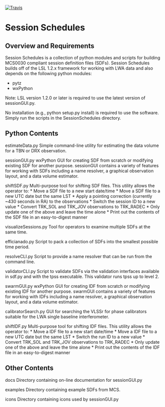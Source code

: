 [![Travis](https://travis-ci.com/lwa-project/session_schedules.svg?branch=master)](https://travis-ci.com/lwa-project/session_schedules)

Session Schedules
=================

Overview and Requirements
-------------------------
Session Schedules is a collection of python modules and scripts for 
building MCS0030 compliant session definition files (SDFs).  Session 
Schedules builds off of the LSL 1.2.x framework for working with LWA
data and also depends on the following python modules:
  * pytz
  * wxPython

Note:  LSL version 1.2.0 or later is required to use the latest version 
       of sessionGUI.py.

No installation (e.g., python setup.py install) is required to use the
software.  Simply run the scripts in the SessionSchedules directory.

Python Contents
---------------
estimateData.py
  Simple command-line utility for estimating the data volume for a TBN or 
  DRX observation.

sessionGUI.py
  wxPython GUI for creating SDF from scratch or modifying existing SDF for
  another purpose.  sessionGUI contains a variety of features for working 
  with SDFs including a name resolver, a graphical observation layout, and 
  a data volume estimator.

shiftSDF.py
  Multi-purpose tool for shifting SDF files.  This utility allows the operator
  to:
    * Move a SDF file to a new start date/time
    * Move a SDF file to a new UTC date but the same LST
    * Apply a pointing correction (currently ~430 seconds in RA) to
      the observations
    * Switch the session ID to a new value
    * Convert TRK_SOL and TRK_JOV observations to TRK_RADEC
    * Only update one of the above and leave the time alone
    * Print out the contents of the SDF file in an easy-to-digest manner

visualizeSessions.py
  Tool for operators to examine multiple SDFs at the same time.

efficianado.py
  Script to pack a collection of SDFs into the smallest possible time period.

resolveCLI.py
  Script to provide a name resolver that can be run from the command line.

validatorCLI.py
  Script to validate SDFs via the validation interfaces available 
  in sdf.py and with the tpss executable.  This validator runs tpss up to level 2.

swarmGUI.py
  wxPython GUI for creating IDF from scratch or modifying existing IDF for
  another purpose.  swarmGUI contains a variety of features for working 
  with IDFs including a name resolver, a graphical observation layout, and 
  a data volume estimator.

calibratorSearch.py
  GUI for searching the VLSSr for phase calibrators suitable for the LWA single 
  baseline interferometer.

shiftIDF.py
  Multi-purpose tool for shifting IDF files.  This utility allows the operator
  to:
    * Move a IDF file to a new start date/time
    * Move a IDF file to a new UTC date but the same LST
    * Switch the run ID to a new value
    * Convert TRK_SOL and TRK_JOV observations to TRK_RADEC
    * Only update one of the above and leave the time alone
    * Print out the contents of the IDF file in an easy-to-digest manner
  
Other Contents
--------------
docs
  Directory containing on-line documentation for sessionGUI.py

examples
  Directory containing example SDFs from MCS.

icons
  Directory containing icons used by sessionGUI.py

